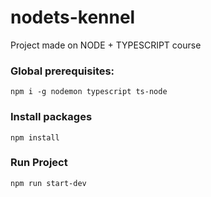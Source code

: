 # nodets-kennel
Project made on NODE + TYPESCRIPT course

### Global prerequisites:
`npm i -g nodemon typescript ts-node`

### Install packages
`npm install`

### Run Project
`npm run start-dev`
